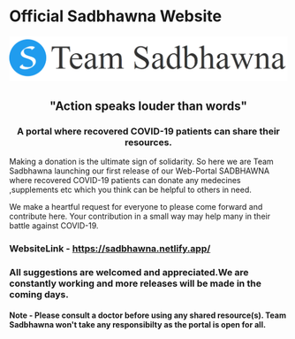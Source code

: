 # Official Sadbhawna Website
<center>
<img src="./public/images/logobanner.png"></img>
<h2>"Action speaks louder than words"</h2>
<h3> A portal where recovered COVID-19 patients can share their resources. </h3>
</center>
<p>
Making a donation is the ultimate sign of solidarity. So here we are Team Sadbhawna launching our first release of
our Web-Portal SADBHAWNA where recovered COVID-19 patients can donate any medecines ,supplements etc which you think 
can be helpful to others in need.
</p>
We make a heartful request for everyone to please come forward and contribute here. Your contribution in a small way may help many in their battle against COVID-19.

### WebsiteLink - https://sadbhawna.netlify.app/


### All suggestions are welcomed and appreciated.We are constantly working and more releases will be made in the coming days.
#### Note - Please consult a doctor before using any shared resource(s). Team Sadbhawna won't take any responsibilty as the portal is open for all.
